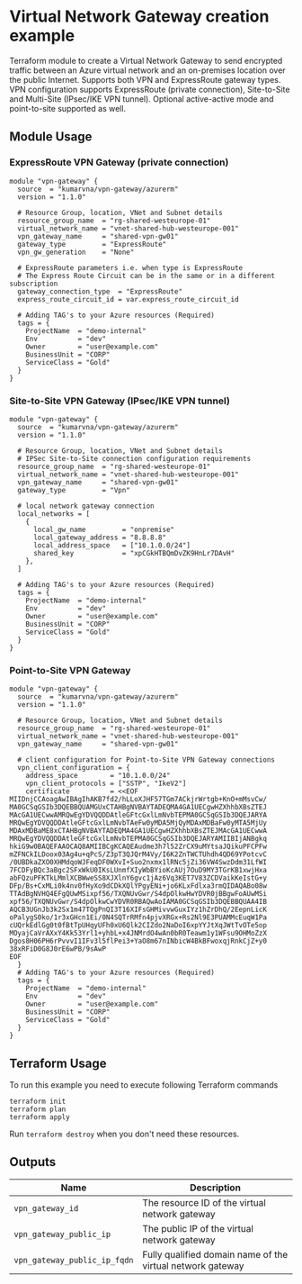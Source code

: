 # Virtual Network Gateway creation example

Terraform module to create a Virtual Network Gateway to send encrypted traffic between an Azure virtual network and an on-premises location over the public Internet. Supports both VPN and ExpressRoute gateway types. VPN configuration supports ExpressRoute (private connection), Site-to-Site and Multi-Site (IPsec/IKE VPN tunnel). Optional active-active mode and point-to-site supported as well.

## Module Usage

### ExpressRoute VPN Gateway (private connection)

```hcl
module "vpn-gateway" {
  source  = "kumarvna/vpn-gateway/azurerm"
  version = "1.1.0"

  # Resource Group, location, VNet and Subnet details
  resource_group_name  = "rg-shared-westeurope-01"
  virtual_network_name = "vnet-shared-hub-westeurope-001"
  vpn_gateway_name     = "shared-vpn-gw01"
  gateway_type         = "ExpressRoute"
  vpn_gw_generation    = "None"

  # ExpressRoute parameters i.e. when type is ExpressRoute
  # The Express Route Circuit can be in the same or in a different subscription
  gateway_connection_type  = "ExpressRoute"
  express_route_circuit_id = var.express_route_circuit_id

  # Adding TAG's to your Azure resources (Required)
  tags = {
    ProjectName  = "demo-internal"
    Env          = "dev"
    Owner        = "user@example.com"
    BusinessUnit = "CORP"
    ServiceClass = "Gold"
  }
}
```

### Site-to-Site VPN Gateway (IPsec/IKE VPN tunnel)

```hcl
module "vpn-gateway" {
  source  = "kumarvna/vpn-gateway/azurerm"
  version = "1.1.0"

  # Resource Group, location, VNet and Subnet details
  # IPSec Site-to-Site connection configuration requirements
  resource_group_name  = "rg-shared-westeurope-01"
  virtual_network_name = "vnet-shared-hub-westeurope-001"
  vpn_gateway_name     = "shared-vpn-gw01"
  gateway_type         = "Vpn"

  # local network gateway connection
  local_networks = [
    {
      local_gw_name         = "onpremise"
      local_gateway_address = "8.8.8.8"
      local_address_space   = ["10.1.0.0/24"]
      shared_key            = "xpCGkHTBQmDvZK9HnLr7DAvH"
    },
  ]

  # Adding TAG's to your Azure resources (Required)
  tags = {
    ProjectName  = "demo-internal"
    Env          = "dev"
    Owner        = "user@example.com"
    BusinessUnit = "CORP"
    ServiceClass = "Gold"
  }
}
```

### Point-to-Site VPN Gateway

```hcl
module "vpn-gateway" {
  source  = "kumarvna/vpn-gateway/azurerm"
  version = "1.1.0"

  # Resource Group, location, VNet and Subnet details
  resource_group_name  = "rg-shared-westeurope-01"
  virtual_network_name = "vnet-shared-hub-westeurope-001"
  vpn_gateway_name     = "shared-vpn-gw01"

  # client configuration for Point-to-Site VPN Gateway connections
  vpn_client_configuration = {
    address_space        = "10.1.0.0/24"
    vpn_client_protocols = ["SSTP", "IkeV2"]
    certificate          = <<EOF
MIIDnjCCAoagAwIBAgIhAKB7fd2/hLLoXJHF57TGm7ACkjrWrtgb+KnO+mMsvCw/
MA0GCSqGSIb3DQEBBQUAMGUxCTAHBgNVBAYTADEQMA4GA1UECgwHZXhhbXBsZTEJ
MAcGA1UECwwAMRQwEgYDVQQDDAtleGFtcGxlLmNvbTEPMA0GCSqGSIb3DQEJARYA
MRQwEgYDVQQDDAtleGFtcGxlLmNvbTAeFw0yMDA5MjQyMDAxMDBaFw0yMTA5MjUy
MDAxMDBaME8xCTAHBgNVBAYTADEQMA4GA1UECgwHZXhhbXBsZTEJMAcGA1UECwwA
MRQwEgYDVQQDDAtleGFtcGxlLmNvbTEPMA0GCSqGSIb3DQEJARYAMIIBIjANBgkq
hkiG9w0BAQEFAAOCAQ8AMIIBCgKCAQEAudme3h7l52ZrCX9uMYtsaJQikuPFCPFw
mZFNCkILDoox03Ag4u+qPcS/Z3pT3QJQrM4Vy/I6K2ZnTWCTUhdh4QD69YPotcvC
/0UBDkaZXO0XHMdqoWJFeqDF0WXvI+Suo2nxmx1lRNc5jZi36VW4SwzDdm31LfWI
7FCDFyBQc3aBgc2SFxWkU0IKsLUnmfXIyWbBYioKcAUj7OuD9MY3TGrKB1xwjHxa
abFQzuPFKTkLMmlXCBWweSS8XJXlnY6gvc1jAz6Vq3KET7V83ZCDVaikKeIstG+y
DFp/Bs+CxMLi0k4nv0fHyXo9dCDkXQlYPgyENi+jo6KLxFdlxa3rmQIDAQABo08w
TTAdBgNVHQ4EFgQUwMSixpf56/TXQNUvGwr/S4dpOlkwHwYDVR0jBBgwFoAUwMSi
xpf56/TXQNUvGwr/S4dpOlkwCwYDVR0RBAQwAoIAMA0GCSqGSIb3DQEBBQUAA4IB
AQCB3UGnJb3k2Sx1m47TQgPnQI3T16XIFsGHMivvwGuxIYz1hZrDhQ/2EepnLicK
oPalygS0ko/1r3xGHcn1Ei/0N4SQTrRMfn4pjvXRGx+Rs2Nl9E3PUAMMcEuqW1Pa
cUQrkEdlGg0t0fBtTpUHqyUFh0xU6Qlk2CIZdo2NaDoI6xpYYJtXqJWtTvOTe5op
MOyajCaVrAXxY4Kk53Yrl1+yhbL+x4JNMrdO4wAn0bR0Teawm1y1WFsu9OHMoZzX
Dgos8H06PH6rPvvvI1IFv3l5flPei3+YaO8m67nINbicW4BkBFwoxqjRnkCjZ+y0
38xRFiD0G8J0rE6wPB/9sAwP
EOF
  }
  # Adding TAG's to your Azure resources (Required)
  tags = {
    ProjectName  = "demo-internal"
    Env          = "dev"
    Owner        = "user@example.com"
    BusinessUnit = "CORP"
    ServiceClass = "Gold"
  }
}
```

## Terraform Usage

To run this example you need to execute following Terraform commands

```hcl
terraform init
terraform plan
terraform apply

```

Run `terraform destroy` when you don't need these resources.

## Outputs

Name | Description
---- | -----------
`vpn_gateway_id`|The resource ID of the virtual network gateway
`vpn_gateway_public_ip`|The public IP of the virtual network gateway
`vpn_gateway_public_ip_fqdn`|Fully qualified domain name of the virtual network gateway
